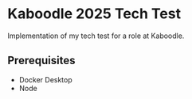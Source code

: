 # Kaboodle 2025 Tech Test

Implementation of my tech test for a role at Kaboodle. 

## Prerequisites

* Docker Desktop
* Node 
